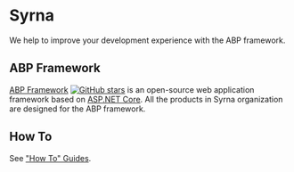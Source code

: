 # Syrna
<!--
[![Discord online](https://badgen.net/discord/online-members/xyg8TrRa27?label=Discord)](https://discord.gg/xyg8TrRa27)
-->

We help to improve your development experience with the ABP framework.

## ABP Framework

[ABP Framework](https://github.com/abpframework/abp) [![GitHub stars](https://img.shields.io/github/stars/abpframework/abp?style=social)](https://www.github.com/abpframework/abp) is an open-source web application framework based on [ASP.NET Core](https://docs.microsoft.com/en-us/aspnet/core). All the products in Syrna organization are designed for the ABP framework.

<!--
## AbpHelper

AbpHelper provides code generation and more features to help you develop applications and modules with the ABP framework.

* We provide [AbpHelper.GUI](https://github.com/Syrna/AbpHelper.GUI) [![GitHub stars](https://img.shields.io/github/stars/Syrna/AbpHelper.GUI?style=social)](https://www.github.com/Syrna/AbpHelper.GUI) to help you use it more visually.

* You can also use [AbpHelper.CLI](https://github.com/Syrna/AbpHelper.CLI) [![GitHub stars](https://img.shields.io/github/stars/Syrna/AbpHelper.CLI?style=social)](https://www.github.com/Syrna/AbpHelper.CLI) directly if you are more used to command line.

## Modules

ABP is a modular application framework. We made a lot of useful and interesting modules, you can install them to your solution easily and use them for free.

### Application Modules

#### [Forum](https://github.com/Syrna/Forum) [![ABP version](https://img.shields.io/badge/dynamic/xml?style=flat-square&color=yellow&label=abp&query=%2F%2FProject%2FPropertyGroup%2FAbpVersion&url=https%3A%2F%2Fraw.githubusercontent.com%2FSyrna%2FForum%2Fmaster%2FDirectory.Build.props)](https://abp.io) [![NuGet](https://img.shields.io/nuget/v/Syrna.Forum.Domain.Shared.svg?style=flat-square)](https://www.nuget.org/packages/Syrna.Forum.Domain.Shared) [![NuGet Download](https://img.shields.io/nuget/dt/Syrna.Forum.Domain.Shared.svg?style=flat-square)](https://www.nuget.org/packages/Syrna.Forum.Domain.Shared) [![GitHub stars](https://img.shields.io/github/stars/Syrna/Forum?style=social)](https://www.github.com/Syrna/Forum)

An abp forum application module.

#### [Cms](https://github.com/Syrna/Cms) ![Backlog](https://img.shields.io/badge/-Backlog-lightgrey?style=flat-square)

An abp CMS application module.

#### [EShop](https://github.com/Syrna/EShop) [![ABP version](https://img.shields.io/badge/dynamic/xml?style=flat-square&color=yellow&label=abp&query=%2F%2FProject%2FPropertyGroup%2FAbpVersion&url=https%3A%2F%2Fraw.githubusercontent.com%2FSyrna%2FEShop%2Fmaster%2FDirectory.Build.props)](https://abp.io) [![NuGet](https://img.shields.io/nuget/v/Syrna.EShop.Domain.Shared.svg?style=flat-square)](https://www.nuget.org/packages/Syrna.EShop.Domain.Shared) [![NuGet Download](https://img.shields.io/nuget/dt/Syrna.EShop.Domain.Shared.svg?style=flat-square)](https://www.nuget.org/packages/Syrna.EShop.Domain.Shared) [![GitHub stars](https://img.shields.io/github/stars/Syrna/EShop?style=social)](https://www.github.com/Syrna/EShop)

An abp application module group that provides basic e-shop service.

#### [PaymentService](https://github.com/Syrna/PaymentService) [![ABP version](https://img.shields.io/badge/dynamic/xml?style=flat-square&color=yellow&label=abp&query=%2F%2FProject%2FPropertyGroup%2FAbpVersion&url=https%3A%2F%2Fraw.githubusercontent.com%2FSyrna%2FPaymentService%2Fmaster%2FDirectory.Build.props)](https://abp.io) [![NuGet](https://img.shields.io/nuget/v/Syrna.PaymentService.Domain.Shared.svg?style=flat-square)](https://www.nuget.org/packages/Syrna.PaymentService.Domain.Shared) [![NuGet Download](https://img.shields.io/nuget/dt/Syrna.PaymentService.Domain.Shared.svg?style=flat-square)](https://www.nuget.org/packages/Syrna.PaymentService.Domain.Shared) [![GitHub stars](https://img.shields.io/github/stars/Syrna/PaymentService?style=social)](https://www.github.com/Syrna/PaymentService)

An abp application module that provides payment service.

#### [NotificationService](https://github.com/Syrna/NotificationService) [![ABP version](https://img.shields.io/badge/dynamic/xml?style=flat-square&color=yellow&label=abp&query=%2F%2FProject%2FPropertyGroup%2FAbpVersion&url=https%3A%2F%2Fraw.githubusercontent.com%2FSyrna%2FNotificationService%2Fmaster%2FDirectory.Build.props)](https://abp.io) [![NuGet](https://img.shields.io/nuget/v/Syrna.NotificationService.Domain.Shared.svg?style=flat-square)](https://www.nuget.org/packages/Syrna.NotificationService.Domain.Shared) [![NuGet Download](https://img.shields.io/nuget/dt/Syrna.NotificationService.Domain.Shared.svg?style=flat-square)](https://www.nuget.org/packages/Syrna.NotificationService.Domain.Shared) [![GitHub stars](https://img.shields.io/github/stars/Syrna/NotificationService?style=social)](https://www.github.com/Syrna/NotificationService)

An integrated user notification service Abp module, supporting email, SMS, PM, and more other methods.

#### [BookingService](https://github.com/Syrna/BookingService) [![ABP version](https://img.shields.io/badge/dynamic/xml?style=flat-square&color=yellow&label=abp&query=%2F%2FProject%2FPropertyGroup%2FAbpVersion&url=https%3A%2F%2Fraw.githubusercontent.com%2FSyrna%2FBookingService%2Fmain%2FDirectory.Build.props)](https://abp.io) [![NuGet](https://img.shields.io/nuget/v/Syrna.BookingService.Domain.Shared.svg?style=flat-square)](https://www.nuget.org/packages/Syrna.BookingService.Domain.Shared) [![NuGet Download](https://img.shields.io/nuget/dt/Syrna.BookingService.Domain.Shared.svg?style=flat-square)](https://www.nuget.org/packages/Syrna.BookingService.Domain.Shared) [![GitHub stars](https://img.shields.io/github/stars/Syrna/BookingService?style=social)](https://www.github.com/Syrna/BookingService)

An ABP application module that allows users to book time for people or assets.

#### [DynamicForm](https://github.com/Syrna/DynamicForm) [![ABP version](https://img.shields.io/badge/dynamic/xml?style=flat-square&color=yellow&label=abp&query=%2F%2FProject%2FPropertyGroup%2FAbpVersion&url=https%3A%2F%2Fraw.githubusercontent.com%2FSyrna%2FDynamicForm%2Fmain%2FDirectory.Build.props)](https://abp.io) [![NuGet](https://img.shields.io/nuget/v/Syrna.DynamicForm.Domain.Shared.svg?style=flat-square)](https://www.nuget.org/packages/Syrna.DynamicForm.Domain.Shared) [![NuGet Download](https://img.shields.io/nuget/dt/Syrna.DynamicForm.Domain.Shared.svg?style=flat-square)](https://www.nuget.org/packages/Syrna.DynamicForm.Domain.Shared) [![GitHub stars](https://img.shields.io/github/stars/Syrna/DynamicForm?style=social)](https://www.github.com/Syrna/DynamicForm)

An ABP module helps users to define and use dynamic forms at runtime.

#### [ProcessManagement](https://github.com/Syrna/ProcessManagement) [![ABP version](https://img.shields.io/badge/dynamic/xml?style=flat-square&color=yellow&label=abp&query=%2F%2FProject%2FPropertyGroup%2FAbpVersion&url=https%3A%2F%2Fraw.githubusercontent.com%2FSyrna%2FProcessManagement%2Fmain%2FDirectory.Build.props)](https://abp.io) [![NuGet](https://img.shields.io/nuget/v/Syrna.ProcessManagement.Domain.Shared.svg?style=flat-square)](https://www.nuget.org/packages/Syrna.ProcessManagement.Domain.Shared) [![NuGet Download](https://img.shields.io/nuget/dt/Syrna.ProcessManagement.Domain.Shared.svg?style=flat-square)](https://www.nuget.org/packages/Syrna.ProcessManagement.Domain.Shared) [![GitHub stars](https://img.shields.io/github/stars/Syrna/ProcessManagement?style=social)](https://www.github.com/Syrna/ProcessManagement)

An ABP module that helps define and track business processes.

#### [SharedResources](https://github.com/Syrna/SharedResources) [![ABP version](https://img.shields.io/badge/dynamic/xml?style=flat-square&color=yellow&label=abp&query=%2F%2FProject%2FPropertyGroup%2FAbpVersion&url=https%3A%2F%2Fraw.githubusercontent.com%2FSyrna%2FSharedResources%2Fmaster%2FDirectory.Build.props)](https://abp.io) [![NuGet](https://img.shields.io/nuget/v/Syrna.SharedResources.Domain.Shared.svg?style=flat-square)](https://www.nuget.org/packages/Syrna.SharedResources.Domain.Shared) [![NuGet Download](https://img.shields.io/nuget/dt/Syrna.SharedResources.Domain.Shared.svg?style=flat-square)](https://www.nuget.org/packages/Syrna.SharedResources.Domain.Shared) [![GitHub stars](https://img.shields.io/github/stars/Syrna/SharedResources?style=social)](https://www.github.com/Syrna/SharedResources)

An abp application module that allows users to share resources with each other.

#### [GiftCardManagement](https://github.com/Syrna/GiftCardManagement) [![ABP version](https://img.shields.io/badge/dynamic/xml?style=flat-square&color=yellow&label=abp&query=%2F%2FProject%2FPropertyGroup%2FAbpVersion&url=https%3A%2F%2Fraw.githubusercontent.com%2FSyrna%2FGiftCardManagement%2Fmaster%2FDirectory.Build.props)](https://abp.io) [![NuGet](https://img.shields.io/nuget/v/Syrna.GiftCardManagement.Domain.Shared.svg?style=flat-square)](https://www.nuget.org/packages/Syrna.GiftCardManagement.Domain.Shared) [![NuGet Download](https://img.shields.io/nuget/dt/Syrna.GiftCardManagement.Domain.Shared.svg?style=flat-square)](https://www.nuget.org/packages/Syrna.GiftCardManagement.Domain.Shared) [![GitHub stars](https://img.shields.io/github/stars/Syrna/GiftCardManagement?style=social)](https://www.github.com/Syrna/GiftCardManagement)

An abp application module where you can create gift cards and your app user can use them to exchange something.

#### [FileManagement](https://github.com/Syrna/FileManagement) [![ABP version](https://img.shields.io/badge/dynamic/xml?style=flat-square&color=yellow&label=abp&query=%2F%2FProject%2FPropertyGroup%2FAbpVersion&url=https%3A%2F%2Fraw.githubusercontent.com%2FSyrna%2FFileManagement%2Fmaster%2FDirectory.Build.props)](https://abp.io) [![NuGet](https://img.shields.io/nuget/v/Syrna.FileManagement.Domain.Shared.svg?style=flat-square)](https://www.nuget.org/packages/Syrna.FileManagement.Domain.Shared) [![NuGet Download](https://img.shields.io/nuget/dt/Syrna.FileManagement.Domain.Shared.svg?style=flat-square)](https://www.nuget.org/packages/Syrna.FileManagement.Domain.Shared) [![GitHub stars](https://img.shields.io/github/stars/Syrna/FileManagement?style=social)](https://www.github.com/Syrna/FileManagement)

An abp.io application module that allows users to upload and maintain files.

#### [ReviewManagement](https://github.com/Syrna/ReviewManagement) [![ABP version](https://img.shields.io/badge/dynamic/xml?style=flat-square&color=yellow&label=abp&query=%2F%2FProject%2FPropertyGroup%2FAbpVersion&url=https%3A%2F%2Fraw.githubusercontent.com%2FSyrna%2FReviewManagement%2Fmain%2FDirectory.Build.props)](https://abp.io) [![NuGet](https://img.shields.io/nuget/v/Syrna.ReviewManagement.Domain.Shared.svg?style=flat-square)](https://www.nuget.org/packages/Syrna.ReviewManagement.Domain.Shared) [![NuGet Download](https://img.shields.io/nuget/dt/Syrna.ReviewManagement.Domain.Shared.svg?style=flat-square)](https://www.nuget.org/packages/Syrna.ReviewManagement.Domain.Shared) [![GitHub stars](https://img.shields.io/github/stars/Syrna/ReviewManagement?style=social)](https://www.github.com/Syrna/ReviewManagement)

An abp application module that provides general user review service. For example, a user can review a product he has bought with text, pictures and star-rating.

#### [PrivateMessaging](https://github.com/Syrna/PrivateMessaging) [![ABP version](https://img.shields.io/badge/dynamic/xml?style=flat-square&color=yellow&label=abp&query=%2F%2FProject%2FPropertyGroup%2FAbpVersion&url=https%3A%2F%2Fraw.githubusercontent.com%2FSyrna%2FPrivateMessaging%2Fmaster%2FDirectory.Build.props)](https://abp.io) [![NuGet](https://img.shields.io/nuget/v/Syrna.PrivateMessaging.Domain.Shared.svg?style=flat-square)](https://www.nuget.org/packages/Syrna.PrivateMessaging.Domain.Shared) [![NuGet Download](https://img.shields.io/nuget/dt/Syrna.PrivateMessaging.Domain.Shared.svg?style=flat-square)](https://www.nuget.org/packages/Syrna.PrivateMessaging.Domain.Shared) [![GitHub stars](https://img.shields.io/github/stars/Syrna/PrivateMessaging?style=social)](https://www.github.com/Syrna/PrivateMessaging)

An abp application module that allows users to send private messages to each other.

#### [InstantMessaging](https://github.com/Syrna/InstantMessaging) ![Backlog](https://img.shields.io/badge/-Backlog-lightgrey?style=flat-square)

An abp application module that allows users to chat with each other instantly.

#### [Elsa](https://github.com/Syrna/Elsa) [![ABP version](https://img.shields.io/badge/dynamic/xml?style=flat-square&color=yellow&label=abp&query=%2F%2FProject%2FPropertyGroup%2FAbpVersion&url=https%3A%2F%2Fraw.githubusercontent.com%2FSyrna%2FElsa%2Fmaster%2FDirectory.Build.props)](https://abp.io) [![NuGet](https://img.shields.io/nuget/v/Syrna.Elsa.Shared.svg?style=flat-square)](https://www.nuget.org/packages/Syrna.Elsa.Shared) [![NuGet Download](https://img.shields.io/nuget/dt/Syrna.Elsa.Shared.svg?style=flat-square)](https://www.nuget.org/packages/Syrna.Elsa.Shared) [![GitHub stars](https://img.shields.io/github/stars/Syrna/Elsa?style=social)](https://www.github.com/Syrna/Elsa)

An Abp module integrates Elsa workflows and provides some preset Elsa activities for the ABP framework.

#### [GoalManagement](https://github.com/Syrna/GoalManagement) ![Backlog](https://img.shields.io/badge/-Backlog-lightgrey?style=flat-square)

An abp application module that allows setting goals and rewards users who achieve the goals.

#### [CacheManagement](https://github.com/Syrna/CacheManagement) [![ABP version](https://img.shields.io/badge/dynamic/xml?style=flat-square&color=yellow&label=abp&query=%2F%2FProject%2FPropertyGroup%2FAbpVersion&url=https%3A%2F%2Fraw.githubusercontent.com%2FSyrna%2FCacheManagement%2Fmaster%2FDirectory.Build.props)](https://abp.io) [![NuGet](https://img.shields.io/nuget/v/Syrna.CacheManagement.Domain.Shared.svg?style=flat-square)](https://www.nuget.org/packages/Syrna.CacheManagement.Domain.Shared) [![NuGet Download](https://img.shields.io/nuget/dt/Syrna.CacheManagement.Domain.Shared.svg?style=flat-square)](https://www.nuget.org/packages/Syrna.CacheManagement.Domain.Shared) [![GitHub stars](https://img.shields.io/github/stars/Syrna/CacheManagement?style=social)](https://www.github.com/Syrna/CacheManagement)

An abp application module helps administrators to manage the app cache data.

#### [LoggingManagement](https://github.com/Syrna/LoggingManagement) [![ABP version](https://img.shields.io/badge/dynamic/xml?style=flat-square&color=yellow&label=abp&query=%2F%2FProject%2FPropertyGroup%2FAbpVersion&url=https%3A%2F%2Fraw.githubusercontent.com%2FSyrna%2FLoggingManagement%2Fmain%2FDirectory.Build.props)](https://abp.io) [![NuGet](https://img.shields.io/nuget/v/Syrna.LoggingManagement.Application.Contracts.svg?style=flat-square)](https://www.nuget.org/packages/Syrna.LoggingManagement.Application.Contracts) [![NuGet Download](https://img.shields.io/nuget/dt/Syrna.LoggingManagement.Application.Contracts.svg?style=flat-square)](https://www.nuget.org/packages/Syrna.LoggingManagement.Application.Contracts) [![GitHub stars](https://img.shields.io/github/stars/Syrna/LoggingManagement?style=social)](https://www.github.com/Syrna/LoggingManagement)

An abp application module to help you query and manage your application logs.

#### [WeChatManagement](https://github.com/Syrna/WeChatManagement) [![ABP version](https://img.shields.io/badge/dynamic/xml?style=flat-square&color=yellow&label=abp&query=%2F%2FProject%2FPropertyGroup%2FAbpVersion&url=https%3A%2F%2Fraw.githubusercontent.com%2FSyrna%2FWeChatManagement%2Fmaster%2FDirectory.Build.props)](https://abp.io) [![NuGet](https://img.shields.io/nuget/v/Syrna.WeChatManagement.Common.Domain.Shared.svg?style=flat-square)](https://www.nuget.org/packages/Syrna.WeChatManagement.Common.Domain.Shared) [![NuGet Download](https://img.shields.io/nuget/dt/Syrna.WeChatManagement.Common.Domain.Shared.svg?style=flat-square)](https://www.nuget.org/packages/Syrna.WeChatManagement.Common.Domain.Shared) [![GitHub stars](https://img.shields.io/github/stars/Syrna/WeChatManagement?style=social)](https://www.github.com/Syrna/WeChatManagement)

基于Syrna.Abp.WeChat模块实现微信登录、微信用户信息存储、微信服务器管理等高级功能的Abp应用模块组

#### [UniappManagement](https://github.com/Syrna/UniappManagement) [![ABP version](https://img.shields.io/badge/dynamic/xml?style=flat-square&color=yellow&label=abp&query=%2F%2FProject%2FPropertyGroup%2FAbpVersion&url=https%3A%2F%2Fraw.githubusercontent.com%2FSyrna%2FUniappManagement%2Fmaster%2FDirectory.Build.props)](https://abp.io) [![NuGet](https://img.shields.io/nuget/v/Syrna.UniappManagement.Domain.Shared.svg?style=flat-square)](https://www.nuget.org/packages/Syrna.UniappManagement.Domain.Shared) [![NuGet Download](https://img.shields.io/nuget/dt/Syrna.UniappManagement.Domain.Shared.svg?style=flat-square)](https://www.nuget.org/packages/Syrna.UniappManagement.Domain.Shared) [![GitHub stars](https://img.shields.io/github/stars/Syrna/UniappManagement?style=social)](https://www.github.com/Syrna/UniappManagement)

实现uni-app的应用版本管理、整包更新、热更新、差量热更新等功能的Abp应用模块

### Framework Modules

#### [Abp.LoginUi](https://github.com/Syrna/Abp.LoginUi) [![ABP version](https://img.shields.io/badge/dynamic/xml?style=flat-square&color=yellow&label=abp&query=%2F%2FProject%2FPropertyGroup%2FAbpVersion&url=https%3A%2F%2Fraw.githubusercontent.com%2FSyrna%2FAbp.LoginUi%2Fmain%2FDirectory.Build.props)](https://abp.io) [![NuGet](https://img.shields.io/nuget/v/Syrna.Abp.LoginUi.Web.svg?style=flat-square)](https://www.nuget.org/packages/Syrna.Abp.LoginUi.Web) [![NuGet Download](https://img.shields.io/nuget/dt/Syrna.Abp.LoginUi.Web.svg?style=flat-square)](https://www.nuget.org/packages/Syrna.Abp.LoginUi.Web) [![GitHub stars](https://img.shields.io/github/stars/Syrna/Abp.LoginUi?style=social)](https://www.github.com/Syrna/Abp.LoginUi)

An ABP module that provides enhanced login pages.

#### [Abp.GraphQL](https://github.com/Syrna/Abp.GraphQL) [![ABP version](https://img.shields.io/badge/dynamic/xml?style=flat-square&color=yellow&label=abp&query=%2F%2FProject%2FPropertyGroup%2FAbpVersion&url=https%3A%2F%2Fraw.githubusercontent.com%2FSyrna%2FAbp.GraphQL%2Fmain%2FDirectory.Build.props)](https://abp.io) [![NuGet](https://img.shields.io/nuget/v/Syrna.Abp.GraphQL.Provider.Shared.svg?style=flat-square)](https://www.nuget.org/packages/Syrna.Abp.GraphQL.Provider.Shared) [![NuGet Download](https://img.shields.io/nuget/dt/Syrna.Abp.GraphQL.Provider.Shared.svg?style=flat-square)](https://www.nuget.org/packages/Syrna.Abp.GraphQL.Provider.Shared) [![GitHub stars](https://img.shields.io/github/stars/Syrna/Abp.GraphQL?style=social)](https://www.github.com/Syrna/Abp.GraphQL)

An ABP module that allows using application services by GraphQL. It also accepted custom schemes and types you defined.

#### [Abp.RelatedDtoLoader](https://github.com/Syrna/Abp.RelatedDtoLoader) [![ABP version](https://img.shields.io/badge/dynamic/xml?style=flat-square&color=yellow&label=abp&query=%2F%2FProject%2FPropertyGroup%2FAbpVersion&url=https%3A%2F%2Fraw.githubusercontent.com%2FSyrna%2FAbp.RelatedDtoLoader%2Fmaster%2FDirectory.Build.props)](https://abp.io) [![NuGet](https://img.shields.io/nuget/v/Syrna.Abp.RelatedDtoLoader.svg?style=flat-square)](https://www.nuget.org/packages/Syrna.Abp.RelatedDtoLoader) [![NuGet Download](https://img.shields.io/nuget/dt/Syrna.Abp.RelatedDtoLoader.svg?style=flat-square)](https://www.nuget.org/packages/Syrna.Abp.RelatedDtoLoader) [![GitHub stars](https://img.shields.io/github/stars/Syrna/Abp.RelatedDtoLoader?style=social)](https://www.github.com/Syrna/Abp.RelatedDtoLoader)

An Abp module that help you automatically load related DTO (like ProductDto in OrderDto) under DDD.

#### [Abp.AspNetCoreRateLimit](https://github.com/Syrna/Abp.AspNetCoreRateLimit) [![ABP version](https://img.shields.io/badge/dynamic/xml?style=flat-square&color=yellow&label=abp&query=%2F%2FProject%2FPropertyGroup%2FAbpVersion&url=https%3A%2F%2Fraw.githubusercontent.com%2FSyrna%2FAbp.AspNetCoreRateLimit%2Fmaster%2FDirectory.Build.props)](https://abp.io) [![NuGet](https://img.shields.io/nuget/v/Syrna.Abp.AspNetCoreRateLimit.svg?style=flat-square)](https://www.nuget.org/packages/Syrna.Abp.AspNetCoreRateLimit) [![NuGet Download](https://img.shields.io/nuget/dt/Syrna.Abp.AspNetCoreRateLimit.svg?style=flat-square)](https://www.nuget.org/packages/Syrna.Abp.AspNetCoreRateLimit) [![GitHub stars](https://img.shields.io/github/stars/Syrna/Abp.AspNetCoreRateLimit?style=social)](https://www.github.com/Syrna/Abp.AspNetCoreRateLimit)

An Abp module helps you control how often your service is used.

#### [Abp.Cqrs](https://github.com/Syrna/Abp.Cqrs) ![Backlog](https://img.shields.io/badge/-Backlog-lightgrey?style=flat-square)

An Abp module to implement CQRS.

#### [Abp.VerificationCode](https://github.com/Syrna/Abp.VerificationCode) [![ABP version](https://img.shields.io/badge/dynamic/xml?style=flat-square&color=yellow&label=abp&query=%2F%2FProject%2FPropertyGroup%2FAbpVersion&url=https%3A%2F%2Fraw.githubusercontent.com%2FSyrna%2FAbp.VerificationCode%2Fmaster%2FDirectory.Build.props)](https://abp.io) [![NuGet](https://img.shields.io/nuget/v/Syrna.Abp.VerificationCode.svg?style=flat-square)](https://www.nuget.org/packages/Syrna.Abp.VerificationCode) [![NuGet Download](https://img.shields.io/nuget/dt/Syrna.Abp.VerificationCode.svg?style=flat-square)](https://www.nuget.org/packages/Syrna.Abp.VerificationCode) [![GitHub stars](https://img.shields.io/github/stars/Syrna/Abp.VerificationCode?style=social)](https://www.github.com/Syrna/Abp.VerificationCode)

An ABP module to generate and verify verification codes.

#### [Abp.TagHelperPlus](https://github.com/Syrna/Abp.TagHelperPlus) [![ABP version](https://img.shields.io/badge/dynamic/xml?style=flat-square&color=yellow&label=abp&query=%2F%2FProject%2FPropertyGroup%2FAbpVersion&url=https%3A%2F%2Fraw.githubusercontent.com%2FSyrna%2FAbp.TagHelperPlus%2Fmaster%2FDirectory.Build.props)](https://abp.io) [![NuGet](https://img.shields.io/nuget/v/Syrna.Abp.TagHelperPlus.svg?style=flat-square)](https://www.nuget.org/packages/Syrna.Abp.TagHelperPlus) [![NuGet Download](https://img.shields.io/nuget/dt/Syrna.Abp.TagHelperPlus.svg?style=flat-square)](https://www.nuget.org/packages/Syrna.Abp.TagHelperPlus) [![GitHub stars](https://img.shields.io/github/stars/Syrna/Abp.TagHelperPlus?style=social)](https://www.github.com/Syrna/Abp.TagHelperPlus)

An Abp MVC UI tag-helper enhancement module to enhance ABP built-in tag-helpers and provide new tag-helpers such as rich text editor, advanced selector, and more.

#### [Abp.DataDictionary](https://github.com/Syrna/Abp.DataDictionary) [![ABP version](https://img.shields.io/badge/dynamic/xml?style=flat-square&color=yellow&label=abp&query=%2F%2FProject%2FPropertyGroup%2FAbpVersion&url=https%3A%2F%2Fraw.githubusercontent.com%2FSyrna%2FAbp.DataDictionary%2Fmaster%2FDirectory.Build.props)](https://abp.io) [![NuGet](https://img.shields.io/nuget/v/Syrna.Abp.DataDictionary.Domain.Shared.svg?style=flat-square)](https://www.nuget.org/packages/Syrna.Abp.DataDictionary.Domain.Shared) [![NuGet Download](https://img.shields.io/nuget/dt/Syrna.Abp.DataDictionary.Domain.Shared.svg?style=flat-square)](https://www.nuget.org/packages/Syrna.Abp.DataDictionary.Domain.Shared) [![GitHub stars](https://img.shields.io/github/stars/Syrna/Abp.DataDictionary?style=social)](https://www.github.com/Syrna/Abp.DataDictionary)

Abp data dictionary module.

#### [Abp.Elasticsearch](https://github.com/Syrna/Abp.Elasticsearch) ![Backlog](https://img.shields.io/badge/-Backlog-lightgrey?style=flat-square)

Abp Elasticsearch module.

#### [Abp.SettingUi](https://github.com/Syrna/Abp.SettingUi) [![ABP version](https://img.shields.io/badge/dynamic/xml?style=flat-square&color=yellow&label=abp&query=%2F%2FProject%2FPropertyGroup%2FAbpVersion&url=https%3A%2F%2Fraw.githubusercontent.com%2FSyrna%2FAbp.SettingUi%2Fmaster%2FDirectory.Build.props)](https://abp.io) [![NuGet](https://img.shields.io/nuget/v/Syrna.Abp.SettingUi.Domain.Shared.svg?style=flat-square)](https://www.nuget.org/packages/Syrna.Abp.SettingUi.Domain.Shared) [![NuGet Download](https://img.shields.io/nuget/dt/Syrna.Abp.SettingUi.Domain.Shared.svg?style=flat-square)](https://www.nuget.org/packages/Syrna.Abp.SettingUi.Domain.Shared) [![GitHub stars](https://img.shields.io/github/stars/Syrna/Abp.SettingUi?style=social)](https://www.github.com/Syrna/Abp.SettingUi)

An ABP module used to manage ABP settings.

#### [Abp.EventBus.Boxes.Dtm](https://github.com/Syrna/Abp.EventBus.Boxes.Dtm) [![ABP version](https://img.shields.io/badge/dynamic/xml?style=flat-square&color=yellow&label=abp&query=%2F%2FProject%2FPropertyGroup%2FAbpVersion&url=https%3A%2F%2Fraw.githubusercontent.com%2FSyrna%2FAbp.EventBus.Boxes.Dtm%2Fmain%2FDirectory.Build.props)](https://abp.io) [![NuGet](https://img.shields.io/nuget/v/Syrna.Abp.EventBus.Boxes.Dtm.svg?style=flat-square)](https://www.nuget.org/packages/Syrna.Abp.EventBus.Boxes.Dtm) [![NuGet Download](https://img.shields.io/nuget/dt/Syrna.Abp.EventBus.Boxes.Dtm.svg?style=flat-square)](https://www.nuget.org/packages/Syrna.Abp.EventBus.Boxes.Dtm) [![GitHub stars](https://img.shields.io/github/stars/Syrna/Abp.EventBus.Boxes.Dtm?style=social)](https://www.github.com/Syrna/Abp.EventBus.Boxes.Dtm)

The DTM implementation module of ABP distributed event boxes.

#### [Abp.EventBus.CAP](https://github.com/Syrna/Abp.EventBus.CAP) [![ABP version](https://img.shields.io/badge/dynamic/xml?style=flat-square&color=yellow&label=abp&query=%2F%2FProject%2FPropertyGroup%2FAbpVersion&url=https%3A%2F%2Fraw.githubusercontent.com%2FSyrna%2FAbp.EventBus.CAP%2Fmaster%2FDirectory.Build.props)](https://abp.io) [![CAP version](https://img.shields.io/badge/dynamic/xml?style=flat-square&color=yellow&label=cap&query=%2F%2FProject%2FPropertyGroup%2FCapPackageVersion&url=https%3A%2F%2Fraw.githubusercontent.com%2FSyrna%2FAbp.EventBus.CAP%2Fmaster%2FDirectory.Build.props)](https://cap.dotnetcore.xyz) [![NuGet](https://img.shields.io/nuget/v/Syrna.Abp.EventBus.CAP.svg?style=flat-square)](https://www.nuget.org/packages/Syrna.Abp.EventBus.CAP) [![NuGet Download](https://img.shields.io/nuget/dt/Syrna.Abp.EventBus.CAP.svg?style=flat-square)](https://www.nuget.org/packages/Syrna.Abp.EventBus.CAP) [![GitHub stars](https://img.shields.io/github/stars/Syrna/Abp.EventBus.CAP?style=social)](https://www.github.com/Syrna/Abp.EventBus.CAP)

ABP vNext framework CAP EventBus module.

#### [Abp.EntityUi](https://github.com/Syrna/Abp.EntityUi) [![ABP version](https://img.shields.io/badge/dynamic/xml?style=flat-square&color=yellow&label=abp&query=%2F%2FProject%2FPropertyGroup%2FAbpVersion&url=https%3A%2F%2Fraw.githubusercontent.com%2FSyrna%2FAbp.EntityUi%2Fmaster%2FDirectory.Build.props)](https://abp.io) [![NuGet](https://img.shields.io/nuget/v/Syrna.Abp.EntityUi.Domain.Shared.svg?style=flat-square)](https://www.nuget.org/packages/Syrna.Abp.EntityUi.Domain.Shared) [![NuGet Download](https://img.shields.io/nuget/dt/Syrna.Abp.EntityUi.Domain.Shared.svg?style=flat-square)](https://www.nuget.org/packages/Syrna.Abp.EntityUi.Domain.Shared) [![GitHub stars](https://img.shields.io/github/stars/Syrna/Abp.EntityUi?style=social)](https://www.github.com/Syrna/Abp.EntityUi)

An abp module that dynamically generates management UI for entities in runtime.

#### [Abp.DynamicQuery](https://github.com/Syrna/Abp.DynamicQuery) [![ABP version](https://img.shields.io/badge/dynamic/xml?style=flat-square&color=yellow&label=abp&query=%2F%2FProject%2FPropertyGroup%2FAbpVersion&url=https%3A%2F%2Fraw.githubusercontent.com%2FSyrna%2FAbp.DynamicQuery%2Fmaster%2FDirectory.Build.props)](https://abp.io) [![NuGet](https://img.shields.io/nuget/v/Syrna.Abp.DynamicQuery.Domain.Shared.svg?style=flat-square)](https://www.nuget.org/packages/Syrna.Abp.DynamicQuery.Domain.Shared) [![NuGet Download](https://img.shields.io/nuget/dt/Syrna.Abp.DynamicQuery.Domain.Shared.svg?style=flat-square)](https://www.nuget.org/packages/Syrna.Abp.DynamicQuery.Domain.Shared) [![GitHub stars](https://img.shields.io/github/stars/Syrna/Abp.DynamicQuery?style=social)](https://www.github.com/Syrna/Abp.DynamicQuery)

An ABP module helps you quickly implement dynamic queries.

#### [Abp.DynamicEntity](https://github.com/Syrna/Abp.DynamicEntity) [![ABP version](https://img.shields.io/badge/dynamic/xml?style=flat-square&color=yellow&label=abp&query=%2F%2FProject%2FPropertyGroup%2FAbpVersion&url=https%3A%2F%2Fraw.githubusercontent.com%2FSyrna%2FAbp.DynamicEntity%2Fmaster%2FDirectory.Build.props)](https://abp.io) [![NuGet](https://img.shields.io/nuget/v/Syrna.Abp.DynamicEntity.Domain.Shared.svg?style=flat-square)](https://www.nuget.org/packages/Syrna.Abp.DynamicEntity.Domain.Shared) [![NuGet Download](https://img.shields.io/nuget/dt/Syrna.Abp.DynamicEntity.Domain.Shared.svg?style=flat-square)](https://www.nuget.org/packages/Syrna.Abp.DynamicEntity.Domain.Shared) [![GitHub stars](https://img.shields.io/github/stars/Syrna/Abp.DynamicEntity?style=social)](https://www.github.com/Syrna/Abp.DynamicEntity)

An ABP module that can dynamically create entities at runtime and perform CRUD operations like normal entities.


#### [Abp.DynamicMenu](https://github.com/Syrna/Abp.DynamicMenu) [![ABP version](https://img.shields.io/badge/dynamic/xml?style=flat-square&color=yellow&label=abp&query=%2F%2FProject%2FPropertyGroup%2FAbpVersion&url=https%3A%2F%2Fraw.githubusercontent.com%2FSyrna%2FAbp.DynamicMenu%2Fmaster%2FDirectory.Build.props)](https://abp.io) [![NuGet](https://img.shields.io/nuget/v/Syrna.Abp.DynamicMenu.Domain.Shared.svg?style=flat-square)](https://www.nuget.org/packages/Syrna.Abp.DynamicMenu.Domain.Shared) [![NuGet Download](https://img.shields.io/nuget/dt/Syrna.Abp.DynamicMenu.Domain.Shared.svg?style=flat-square)](https://www.nuget.org/packages/Syrna.Abp.DynamicMenu.Domain.Shared) [![GitHub stars](https://img.shields.io/github/stars/Syrna/Abp.DynamicMenu?style=social)](https://www.github.com/Syrna/Abp.DynamicMenu)

An abp module that dynamically creates menu items for ABP UI projects in runtime.

#### [Abp.DynamicPermission](https://github.com/Syrna/Abp.DynamicPermission) [![ABP version](https://img.shields.io/badge/dynamic/xml?style=flat-square&color=yellow&label=abp&query=%2F%2FProject%2FPropertyGroup%2FAbpVersion&url=https%3A%2F%2Fraw.githubusercontent.com%2FSyrna%2FAbp.DynamicPermission%2Fmaster%2FDirectory.Build.props)](https://abp.io) [![NuGet](https://img.shields.io/nuget/v/Syrna.Abp.DynamicPermission.Domain.Shared.svg?style=flat-square)](https://www.nuget.org/packages/Syrna.Abp.DynamicPermission.Domain.Shared) [![NuGet Download](https://img.shields.io/nuget/dt/Syrna.Abp.DynamicPermission.Domain.Shared.svg?style=flat-square)](https://www.nuget.org/packages/Syrna.Abp.DynamicPermission.Domain.Shared) [![GitHub stars](https://img.shields.io/github/stars/Syrna/Abp.DynamicPermission?style=social)](https://www.github.com/Syrna/Abp.DynamicPermission)

An ABP module that allows you to define and grant dynamic permissions in runtime.

#### [Abp.Trees](https://github.com/Syrna/Abp.Trees) [![ABP version](https://img.shields.io/badge/dynamic/xml?style=flat-square&color=yellow&label=abp&query=%2F%2FProject%2FPropertyGroup%2FAbpVersion&url=https%3A%2F%2Fraw.githubusercontent.com%2FSyrna%2FAbp.Trees%2Fmaster%2FDirectory.Build.props)](https://abp.io) [![NuGet](https://img.shields.io/nuget/v/Syrna.Abp.Trees.Domain.Shared.svg?style=flat-square)](https://www.nuget.org/packages/Syrna.Abp.Trees.Domain.Shared) [![NuGet Download](https://img.shields.io/nuget/dt/Syrna.Abp.Trees.Domain.Shared.svg?style=flat-square)](https://www.nuget.org/packages/Syrna.Abp.Trees.Domain.Shared) [![GitHub stars](https://img.shields.io/github/stars/Syrna/Abp.Trees?style=social)](https://www.github.com/Syrna/Abp.Trees)

An abp module that provides standard tree structure entity implement.

#### [Abp.Sms.TencentCloud](https://github.com/Syrna/Abp.Sms.TencentCloud) [![ABP version](https://img.shields.io/badge/dynamic/xml?style=flat-square&color=yellow&label=abp&query=%2F%2FProject%2FPropertyGroup%2FAbpVersion&url=https%3A%2F%2Fraw.githubusercontent.com%2FSyrna%2FAbp.Sms.TencentCloud%2Fmaster%2FDirectory.Build.props)](https://abp.io) [![NuGet](https://img.shields.io/nuget/v/Syrna.Abp.Sms.TencentCloud.svg?style=flat-square)](https://www.nuget.org/packages/Syrna.Abp.Sms.TencentCloud) [![NuGet Download](https://img.shields.io/nuget/dt/Syrna.Abp.Sms.TencentCloud.svg?style=flat-square)](https://www.nuget.org/packages/Syrna.Abp.Sms.TencentCloud) [![GitHub stars](https://img.shields.io/github/stars/Syrna/Abp.Sms.TencentCloud?style=social)](https://www.github.com/Syrna/Abp.Sms.TencentCloud)

Abp TencentCloud SMS module.

#### [Abp.BlobStoring.TencentCloud](https://github.com/Syrna/Abp.BlobStoring.TencentCloud) [![ABP version](https://img.shields.io/badge/dynamic/xml?style=flat-square&color=yellow&label=abp&query=%2F%2FProject%2FPropertyGroup%2FAbpVersion&url=https%3A%2F%2Fraw.githubusercontent.com%2FSyrna%2FAbp.BlobStoring.TencentCloud%2Fmaster%2FDirectory.Build.props)](https://abp.io) [![NuGet](https://img.shields.io/nuget/v/Syrna.Abp.BlobStoring.TencentCloud.svg?style=flat-square)](https://www.nuget.org/packages/Syrna.Abp.BlobStoring.TencentCloud) [![NuGet Download](https://img.shields.io/nuget/dt/Syrna.Abp.BlobStoring.TencentCloud.svg?style=flat-square)](https://www.nuget.org/packages/Syrna.Abp.BlobStoring.TencentCloud) [![GitHub stars](https://img.shields.io/github/stars/Syrna/Abp.BlobStoring.TencentCloud?style=social)](https://www.github.com/Syrna/Abp.BlobStoring.TencentCloud)

TencentCloud implementation of Abp BLOB Storing.

#### [Abp.PhoneNumberLogin](https://github.com/Syrna/Abp.PhoneNumberLogin) [![ABP version](https://img.shields.io/badge/dynamic/xml?style=flat-square&color=yellow&label=abp&query=%2F%2FProject%2FPropertyGroup%2FAbpVersion&url=https%3A%2F%2Fraw.githubusercontent.com%2FSyrna%2FAbp.PhoneNumberLogin%2Fmain%2FDirectory.Build.props)](https://abp.io) [![NuGet](https://img.shields.io/nuget/v/Syrna.Abp.PhoneNumberLogin.Domain.Shared.svg?style=flat-square)](https://www.nuget.org/packages/Syrna.Abp.PhoneNumberLogin.Domain.Shared) [![NuGet Download](https://img.shields.io/nuget/dt/Syrna.Abp.PhoneNumberLogin.Domain.Shared.svg?style=flat-square)](https://www.nuget.org/packages/Syrna.Abp.PhoneNumberLogin.Domain.Shared) [![GitHub stars](https://img.shields.io/github/stars/Syrna/Abp.PhoneNumberLogin?style=social)](https://www.github.com/Syrna/Abp.PhoneNumberLogin)

An abp module to avoid duplicate user phone numbers being confirmed and providing phone number confirmation and phone number login features and more.

#### [Abp.WeChat](https://github.com/Syrna/Abp.WeChat) [![ABP version](https://img.shields.io/badge/dynamic/xml?style=flat-square&color=yellow&label=abp&query=%2F%2FProject%2FPropertyGroup%2FAbpVersion&url=https%3A%2F%2Fraw.githubusercontent.com%2FSyrna%2FAbp.WeChat%2Fmaster%2FDirectory.Build.props)](https://abp.io) [![NuGet](https://img.shields.io/nuget/v/Syrna.Abp.WeChat.Common.svg?style=flat-square)](https://www.nuget.org/packages/Syrna.Abp.WeChat.Common) [![NuGet Download](https://img.shields.io/nuget/dt/Syrna.Abp.WeChat.Common.svg?style=flat-square)](https://www.nuget.org/packages/Syrna.Abp.WeChat.Common) [![GitHub stars](https://img.shields.io/github/stars/Syrna/Abp.WeChat?style=social)](https://www.github.com/Syrna/Abp.WeChat)

Abp 微信 SDK 模块，包含对微信小程序、公众号、企业微信、开放平台、第三方平台等相关接口封装

#### [Abp.TencentCloud](https://github.com/Syrna/Abp.TencentCloud) [![ABP version](https://img.shields.io/badge/dynamic/xml?style=flat-square&color=yellow&label=abp&query=%2F%2FProject%2FPropertyGroup%2FAbpVersion&url=https%3A%2F%2Fraw.githubusercontent.com%2FSyrna%2FAbp.TencentCloud%2Fmaster%2FDirectory.Build.props)](https://abp.io) [![NuGet](https://img.shields.io/nuget/v/Syrna.Abp.TencentCloud.Common.svg?style=flat-square)](https://www.nuget.org/packages/Syrna.Abp.TencentCloud.Common) [![NuGet Download](https://img.shields.io/nuget/dt/Syrna.Abp.TencentCloud.Common.svg?style=flat-square)](https://www.nuget.org/packages/Syrna.Abp.TencentCloud.Common) [![GitHub stars](https://img.shields.io/github/stars/Syrna/Abp.TencentCloud?style=social)](https://www.github.com/Syrna/Abp.TencentCloud)

专门为 ABP vNext 封装的腾讯云 SDK 模块

#### [Abp.Aliyun](https://github.com/Syrna/Abp.Aliyun) [![ABP version](https://img.shields.io/badge/dynamic/xml?style=flat-square&color=yellow&label=abp&query=%2F%2FProject%2FPropertyGroup%2FAbpVersion&url=https%3A%2F%2Fraw.githubusercontent.com%2FSyrna%2FAbp.Aliyun%2Fmaster%2FDirectory.Build.props)](https://abp.io) [![NuGet](https://img.shields.io/nuget/v/Syrna.Abp.Aliyun.Common.svg?style=flat-square)](https://www.nuget.org/packages/Syrna.Abp.Aliyun.Common) [![NuGet Download](https://img.shields.io/nuget/dt/Syrna.Abp.Aliyun.Common.svg?style=flat-square)](https://www.nuget.org/packages/Syrna.Abp.Aliyun.Common) [![GitHub stars](https://img.shields.io/github/stars/Syrna/Abp.Aliyun?style=social)](https://www.github.com/Syrna/Abp.Aliyun)

专门为 ABP vNext 封装的阿里云 SDK 模块

### UI Theme Modules

Empty.

## Applications

ABP application startup template or installer with pre-built modules.

### [EasyMall](https://github.com/Syrna/EasyMall) ![Backlog](https://img.shields.io/badge/-Backlog-lightgrey?style=flat-square)

Quickly build an e-commerce application based on Syrna.EShop.
-->
## How To

See ["How To" Guides](/docs/How-To.md).
